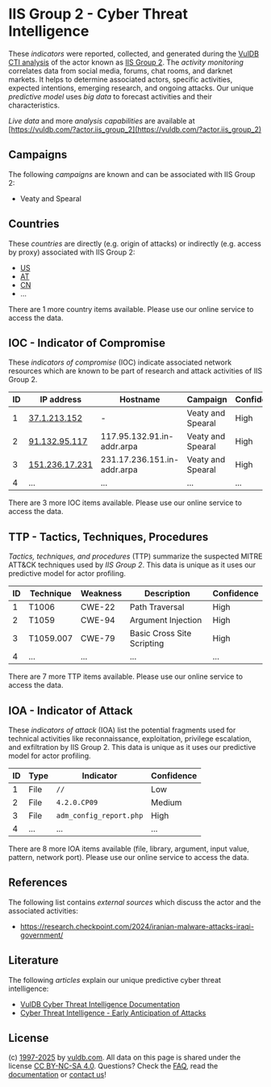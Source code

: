 # IIS Group 2 - Cyber Threat Intelligence

These _indicators_ were reported, collected, and generated during the [VulDB CTI analysis](https://vuldb.com/?kb.cti) of the actor known as [IIS Group 2](https://vuldb.com/?actor.iis_group_2). The _activity monitoring_ correlates data from social media, forums, chat rooms, and darknet markets. It helps to determine associated actors, specific activities, expected intentions, emerging research, and ongoing attacks. Our unique _predictive model_ uses _big data_ to forecast activities and their characteristics.

_Live data_ and more _analysis capabilities_ are available at [https://vuldb.com/?actor.iis_group_2](https://vuldb.com/?actor.iis_group_2)

## Campaigns

The following _campaigns_ are known and can be associated with IIS Group 2:

* Veaty and Spearal

## Countries

These _countries_ are directly (e.g. origin of attacks) or indirectly (e.g. access by proxy) associated with IIS Group 2:

* [US](https://vuldb.com/?country.us)
* [AT](https://vuldb.com/?country.at)
* [CN](https://vuldb.com/?country.cn)
* ...

There are 1 more country items available. Please use our online service to access the data.

## IOC - Indicator of Compromise

These _indicators of compromise_ (IOC) indicate associated network resources which are known to be part of research and attack activities of IIS Group 2.

ID | IP address | Hostname | Campaign | Confidence
-- | ---------- | -------- | -------- | ----------
1 | [37.1.213.152](https://vuldb.com/?ip.37.1.213.152) | - | Veaty and Spearal | High
2 | [91.132.95.117](https://vuldb.com/?ip.91.132.95.117) | 117.95.132.91.in-addr.arpa | Veaty and Spearal | High
3 | [151.236.17.231](https://vuldb.com/?ip.151.236.17.231) | 231.17.236.151.in-addr.arpa | Veaty and Spearal | High
4 | ... | ... | ... | ...

There are 3 more IOC items available. Please use our online service to access the data.

## TTP - Tactics, Techniques, Procedures

_Tactics, techniques, and procedures_ (TTP) summarize the suspected MITRE ATT&CK techniques used by _IIS Group 2_. This data is unique as it uses our predictive model for actor profiling.

ID | Technique | Weakness | Description | Confidence
-- | --------- | -------- | ----------- | ----------
1 | T1006 | CWE-22 | Path Traversal | High
2 | T1059 | CWE-94 | Argument Injection | High
3 | T1059.007 | CWE-79 | Basic Cross Site Scripting | High
4 | ... | ... | ... | ...

There are 7 more TTP items available. Please use our online service to access the data.

## IOA - Indicator of Attack

These _indicators of attack_ (IOA) list the potential fragments used for technical activities like reconnaissance, exploitation, privilege escalation, and exfiltration by IIS Group 2. This data is unique as it uses our predictive model for actor profiling.

ID | Type | Indicator | Confidence
-- | ---- | --------- | ----------
1 | File | `//` | Low
2 | File | `4.2.0.CP09` | Medium
3 | File | `adm_config_report.php` | High
4 | ... | ... | ...

There are 8 more IOA items available (file, library, argument, input value, pattern, network port). Please use our online service to access the data.

## References

The following list contains _external sources_ which discuss the actor and the associated activities:

* https://research.checkpoint.com/2024/iranian-malware-attacks-iraqi-government/

## Literature

The following _articles_ explain our unique predictive cyber threat intelligence:

* [VulDB Cyber Threat Intelligence Documentation](https://vuldb.com/?kb.cti)
* [Cyber Threat Intelligence - Early Anticipation of Attacks](https://www.scip.ch/en/?labs.20201022)

## License

(c) [1997-2025](https://vuldb.com/?kb.changelog) by [vuldb.com](https://vuldb.com/?kb.about). All data on this page is shared under the license [CC BY-NC-SA 4.0](https://creativecommons.org/licenses/by-nc-sa/4.0/). Questions? Check the [FAQ](https://vuldb.com/?kb.faq), read the [documentation](https://vuldb.com/?kb) or [contact us](https://vuldb.com/?contact)!
